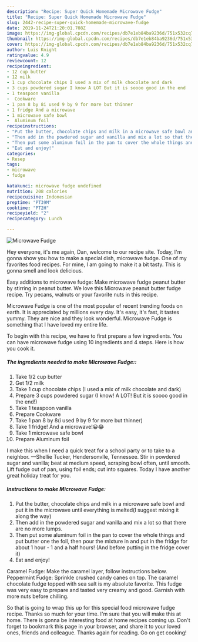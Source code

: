 ```yaml
---
description: "Recipe: Super Quick Homemade Microwave Fudge"
title: "Recipe: Super Quick Homemade Microwave Fudge"
slug: 2442-recipe-super-quick-homemade-microwave-fudge
date: 2019-11-24T21:20:01.708Z
image: https://img-global.cpcdn.com/recipes/db7e1eb84ba9236d/751x532cq70/microwave-fudge-recipe-main-photo.jpg
thumbnail: https://img-global.cpcdn.com/recipes/db7e1eb84ba9236d/751x532cq70/microwave-fudge-recipe-main-photo.jpg
cover: https://img-global.cpcdn.com/recipes/db7e1eb84ba9236d/751x532cq70/microwave-fudge-recipe-main-photo.jpg
author: Luis Knight
ratingvalue: 4.9
reviewcount: 12
recipeingredient:
- 12 cup butter
- 12 milk
- 1 cup chocolate chips I used a mix of milk chocolate and dark
- 3 cups powdered sugar I know A LOT But it is soooo good in the end
- 1 teaspoon vanilla
-  Cookware
- 1 pan 8 by 8i used 9 by 9 for more but thinner
- 1 fridge And a microwave
- 1 microwave safe bowl
-  Aluminum foil
recipeinstructions:
- "Put the butter, chocolate chips and milk in a microwave safe bowl and put it in the microwave until everything is melted(I suggest mixing it along the way)"
- "Then add in the powdered sugar and vanilla and mix a lot so that there are no more lumps."
- "Then put some aluminum foil in the pan to cover the whole things and put butter one the foil, then pour the mixture in and put in the fridge for about 1 hour - 1 and a half hours! (And before putting in the fridge cover it)"
- "Eat and enjoy!"
categories:
- Resep
tags:
- microwave
- fudge

katakunci: microwave fudge undefined
nutrition: 208 calories
recipecuisine: Indonesian
preptime: "PT39M"
cooktime: "PT2H"
recipeyield: "2"
recipecategory: Lunch

---
```



![Microwave Fudge](https://img-global.cpcdn.com/recipes/db7e1eb84ba9236d/751x532cq70/microwave-fudge-recipe-main-photo.jpg)

Hey everyone, it's me again, Dan, welcome to our recipe site. Today, I'm gonna show you how to make a special dish, microwave fudge. One of my favorites food recipes. For mine, I am going to make it a bit tasty. This is gonna smell and look delicious.

Easy additions to microwave fudge: Make microwave fudge peanut butter by stirring in peanut butter. We love this Microwave peanut butter fudge recipe. Try pecans, walnuts or your favorite nuts in this recipe.

Microwave Fudge is one of the most popular of recent trending foods on earth. It is appreciated by millions every day. It's easy, it's fast, it tastes yummy. They are nice and they look wonderful. Microwave Fudge is something that I have loved my entire life.


To begin with this recipe, we have to first prepare a few ingredients. You can have microwave fudge using 10 ingredients and 4 steps. Here is how you cook it.

##### The ingredients needed to make Microwave Fudge::

1. Take 1/2 cup butter
1. Get 1/2 milk
1. Take 1 cup chocolate chips (I used a mix of milk chocolate and dark)
1. Prepare 3 cups powdered sugar (I know! A LOT! But it is soooo good in the end!)
1. Take 1 teaspoon vanilla
1. Prepare  Cookware
1. Take 1 pan 8 by 8(i used 9 by 9 for more but thinner)
1. Take 1 fridge! And a microwave!😀😂
1. Take 1 microwave safe bowl
1. Prepare  Aluminum foil


I make this when I need a quick treat for a school party or to take to a neighbor. —Shellie Tucker, Hendersonvlle, Tennessee. Stir in powdered sugar and vanilla; beat at medium speed, scraping bowl often, until smooth. Lift fudge out of pan, using foil ends; cut into squares. Today I have another great holiday treat for you. 

##### Instructions to make Microwave Fudge:

1. Put the butter, chocolate chips and milk in a microwave safe bowl and put it in the microwave until everything is melted(I suggest mixing it along the way)
1. Then add in the powdered sugar and vanilla and mix a lot so that there are no more lumps.
1. Then put some aluminum foil in the pan to cover the whole things and put butter one the foil, then pour the mixture in and put in the fridge for about 1 hour - 1 and a half hours! (And before putting in the fridge cover it)
1. Eat and enjoy!


Caramel Fudge: Make the caramel layer, follow instructions below. Peppermint Fudge: Sprinkle crushed candy canes on top. The caramel chocolate fudge topped with sea salt is my absolute favorite. This fudge was very easy to prepare and tasted very creamy and good. Garnish with more nuts before chilling. 

So that is going to wrap this up for this special food microwave fudge recipe. Thanks so much for your time. I'm sure that you will make this at home. There is gonna be interesting food at home recipes coming up. Don't forget to bookmark this page in your browser, and share it to your loved ones, friends and colleague. Thanks again for reading. Go on get cooking!

